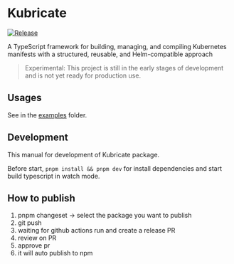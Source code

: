 # Kubricate

[![Release](https://github.com/thaitype/kubricate/actions/workflows/test-and-build.yml/badge.svg)](https://github.com/thaitype/kubricate/actions/workflows/test-and-build.yml)

A TypeScript framework for building, managing, and compiling Kubernetes manifests with a structured, reusable, and Helm-compatible approach

> Experimental: This project is still in the early stages of development and is not yet ready for production use.

## Usages

See in the [examples](./examples) folder.

## Development

This manual for development of Kubricate package.

Before start, `pnpm install && pnpm dev` for install dependencies and start build typescript in watch mode.

## How to publish

1. pnpm changeset -> select the package you want to publish
2. git push 
3. waiting for github actions run and create a release PR
4. review on PR 
5. approve pr
6. it will auto publish to npm
